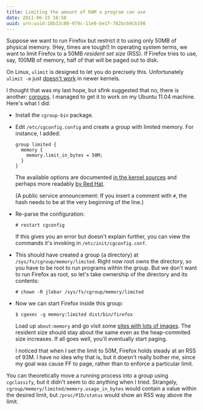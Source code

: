 ```yaml
---
title: Limiting the amount of RAM a program can use
date: 2011-06-15 18:50
uuid: urn:uuid:18b33c00-979c-11e0-be1f-782bcb9cb190
---
```


Suppose we want to run Firefox but restrict it to using only 50MB of physical
memory.  (Hey, times are tough!)  In operating system terms, we want to limit
Firefox to a 50MB *resident set size* (RSS).  If Firefox tries to use, say,
100MB of memory, half of that will be paged out to disk.

On Linux, `ulimit` is designed to let you do precisely this.  Unfortunately
`ulimit -m` just [doesn't work][ulimit-so] in newer kernels.

I thought that was my last hope, but sfink suggested that no, there is another:
[cgroups][]. I managed to get it to work on my Ubuntu 11.04 machine.  Here's
what I did:

  * Install the `cgroup-bin` package.

  * Edit `/etc/cgconfig.config` and create a group with limited memory.  For
    instance, I added:

        group limited {
          memory {
            memory.limit_in_bytes = 50M;
          }
        }

    The available options are documented [in the kernel sources][memory-kernel]
    and perhaps more readably [by Red Hat][memory-rhel].

    (A public service announcement: If you insert a comment with `#`, the hash
    needs to be at the very beginning of the line.)

  * Re-parse the configuration:

        # restart cgconfig

    If this gives you an error but doesn't explain further, you can view the
    commands it's invoking in `/etc/init/cgconfig.conf`.

  * This should have created a group (a directory) at
    `/sys/fs/cgroup/memory/limited`.  Right now root owns the directory, so you
    have to be root to run programs within the group.  But we don't want to run
    Firefox as root, so let's take ownership of the directory and its contents:

        # chown -R jlebar /sys/fs/cgroup/memory/limited

  * Now we can start Firefox inside this group:

        $ cgexec -g memory:limited dist/bin/firefox

    Load up `about:memory` and go visit some [sites with lots of images][infocus].
    The resident size should stay about the same even as the heap-commited size
    increases.  If all goes well, you'll eventually start paging.

    I noticed that when I set the limit to 50M, Firefox holds steady at an RSS
    of 93M.  I have no idea why that is, but it doesn't really bother me, since
    my goal was cause FF to page, rather than to enforce a particular limit.

You can theoretically move a running process into a group using `cgclassify`,
but it didn't seem to do anything when I tried.  Strangely,
`cgroup/memory/limited/memory.usage_in_bytes` would contain a value within the
desired limit, but `/proc/PID/status` would show an RSS way above the limit.

[cgroups]: http://en.wikipedia.org/wiki/Cgroups
[ulimit-so]: http://stackoverflow.com/questions/3043709/resident-set-size-rss-limit-has-no-effect/3043778#3043778
[memory-rhel]: http://docs.redhat.com/docs/en-US/Red_Hat_Enterprise_Linux/6/html/Resource_Management_Guide/sec-memory.html
[memory-kernel]: http://git.kernel.org/?p=linux/kernel/git/torvalds/linux-2.6.git;a=blob;f=Documentation/cgroups/memory.txt
[infocus]: http://www.theatlantic.com/infocus/
